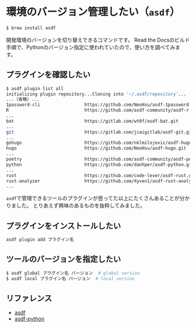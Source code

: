 # 環境のバージョン管理したい（``asdf``）

```bash
$ brew install asdf
```

開発環境のバージョンを切り替えできるコマンドです。
Read the Docsのビルド手順で、Pythonのバージョン指定に使われていたので、使い方を調べてみます。

## プラグインを確認したい

```bash
$ asdf plugin list all
initializing plugin repository...Cloning into '~/.asdf/repository'...
...（省略）...
1password-cli                 https://github.com/NeoHsu/asdf-1password-cli.git
R                             https://github.com/asdf-community/asdf-r.git
...
bat                           https://gitlab.com/wt0f/asdf-bat.git
...
git                           https://gitlab.com/jcaigitlab/asdf-git.git
...
gohugo                        https://github.com/nklmilojevic/asdf-hugo.git
hugo                          https://github.com/NeoHsu/asdf-hugo.git
...
poetry                        https://github.com/asdf-community/asdf-poetry.git
python                        https://github.com/danhper/asdf-python.git
...
rust                          https://github.com/code-lever/asdf-rust.git
rust-analyzer                 https://github.com/Xyven1/asdf-rust-analyzer
...
```

``asdf``で管理できるツールのプラグインが思ってた以上にたくさんあることが分かりました。
とりあえず興味のあるものを抜粋してみました。

## プラグインをインストールしたい

```bash
asdf plugin add プラグイン名
```

## ツールのバージョンを指定したい

```bash
$ asdf global プラグイン名 バージョン  # global version
$ asdf local プラグイン名 バージョン  # local version
```

## リファレンス

- [asdf](https://asdf-vm.com/)
- [asdf-python](https://github.com/asdf-community/asdf-python)
